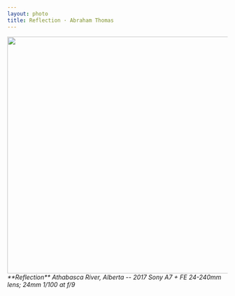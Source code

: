 ```yaml
---
layout: photo
title: Reflection · Abraham Thomas
---
```


<img src="/assets/photos/Reflection.jpg" width="540px" class="photo">

<i>
**Reflection**  
Athabasca River, Alberta -- 2017  
Sony A7 + FE 24-240mm lens; 24mm 1/100 at f/9  
</i>
